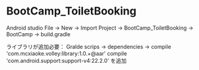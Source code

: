 # BootCamp_ToiletBooking

Android studio 
File -> New -> Import Project -> BootCamp_ToiletBooking -> BootCamp -> build.gradle

ライブラリが追加必要：
Gralde scrips -> dependencies -> 
    compile 'com.mcxiaoke.volley:library:1.0.+@aar'
    compile 'com.android.support:support-v4:22.2.0'
を追加

